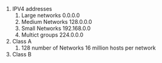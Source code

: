 1. IPV4 addresses
	1. Large networks 0.0.0.0
	2. Medium Networks 128.0.0.0 
	3. Small Networks 192.168.0.0 
	4. Multict groups 224.0.0.0 
2. Class A
	1. 128 number of Networks 16 million hosts per network
3. Class B 